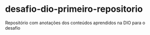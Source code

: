 # desafio-dio-primeiro-repositorio
Repositório com anotações dos conteúdos aprendidos na DIO para o desafio
